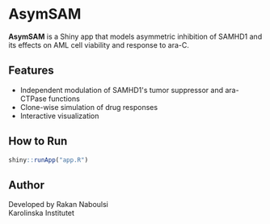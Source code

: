 # AsymSAM

**AsymSAM** is a Shiny app that models asymmetric inhibition of SAMHD1 and its effects on AML cell viability and response to ara-C.

## Features

- Independent modulation of SAMHD1's tumor suppressor and ara-CTPase functions
- Clone-wise simulation of drug responses
- Interactive visualization

## How to Run

```r
shiny::runApp("app.R")
```

## Author

Developed by Rakan Naboulsi  
Karolinska Institutet
